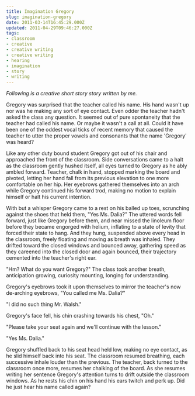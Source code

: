 ```yaml
---
title: Imagination Gregory
slug: imagination-gregory
date: 2011-03-14T16:45:29.000Z
updated: 2011-04-29T09:46:27.000Z
tags:
- classroom
- creative
- creative writing
- creative writing
- hearing
- imagination
- story
- writing
---
```


<em>Following is a creative short story story written by me.</em>

Gregory was surprised that the teacher called his name. His hand wasn't up nor was he making any sort of eye contact. Even odder the teacher hadn't asked the class any question. It seemed out of pure spontaneity that the teacher had called his name. Or maybe it wasn't a call at all. Could it have been one of the oddest vocal ticks of recent memory that caused the teacher to utter the proper vowels and consonants that the name 'Gregory' was heard?

Like any other duty bound student Gregory got out of his chair and approached the front of the classroom.  Side conversations came to a halt as the classroom gently hushed itself, all eyes turned to Gregory as he ably ambled forward.  Teacher, chalk in hand, stopped marking the board and pivoted, letting her hand fall from its previous elevation to one more comfortable on her hip.  Her eyebrows gathered themselves into an arch while Gregory continued his forward trod, making no motion to explain himself or halt his current intention.

With but a whisper Gregory came to a rest on his balled up toes, scrunching against the shoes that held them, "Yes Ms. Dalia?"  The uttered words fell forward, just like Gregory before them, and near missed the linoleum floor before they became engorged with helium, inflating to a state of levity that forced their state to hang.  And they hung, suspended above every head in the classroom, freely floating and moving as breath was inhaled.  They drifted toward the closed windows and bounced away, gathering speed as they careened into the closed door and again bounced, their trajectory cemented into the teacher's right ear.

"Hm?  What do you want Gregory?"  The class took another breath, anticipation growing, curiosity mounting, longing for understanding.

Gregory's eyebrows took it upon themselves to mirror the teacher's now de-arching eyebrows, "You called me Ms. Dalia?"

"I did no such thing Mr. Walsh."

Gregory's face fell, his chin crashing towards his chest, "Oh."

"Please take your seat again and we'll continue with the lesson."

"Yes Ms. Dalia."

Gregory shuffled back to his seat head held low, making no eye contact, as he slid himself back into his seat.  The classroom resumed breathing, each successive inhale louder than the previous.  The teacher, back turned to the classroom once more, resumes her chalking of the board.  As she resumes writing her sentence Gregory's attention turns to drift outside the classroom windows.  As he rests his chin on his hand his ears twitch and perk up.  Did he just hear his name called again?
